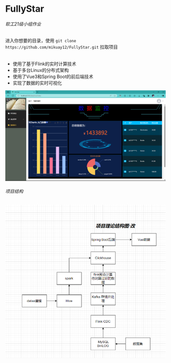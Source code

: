 # FullyStar

###### 软工21级小组作业

进入你想要的目录，使用 ``` git clone https://github.com/mikuay12/FullyStar.git ``` 拉取项目

###### 

- 使用了基于Flink的实时计算技术
- 基于多台Linux的分布式架构
- 使用了Vue3和Spring Boot的前后端技术 
- 实现了数据的实时可视化

<img title="" src="./data.png" alt="">



###### 项目结构

<img title="" src="./structer.png" alt="">
